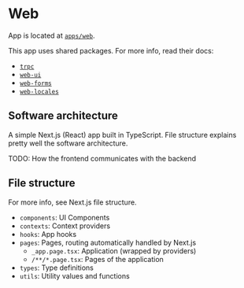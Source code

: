# Web

App is located at [`apps/web`](../../../apps/web).

This app uses shared packages. For more info, read their docs:

- [`trpc`](../packages/trpc.md)
- [`web-ui`](../packages/web-ui.md)
- [`web-forms`](../packages/web-forms.md)
- [`web-locales`](../packages/web-locales.md)

## Software architecture

A simple Next.js (React) app built in TypeScript. File structure explains pretty well the software architecture.

TODO: How the frontend communicates with the backend

## File structure

For more info, see Next.js file structure.

- `components`: UI Components
- `contexts`: Context providers
- `hooks`: App hooks
- `pages`: Pages, routing automatically handled by Next.js
  - `_app.page.tsx`: Application (wrapped by providers)
  - `/**/*.page.tsx`: Pages of the application
- `types`: Type definitions
- `utils`: Utility values and functions
